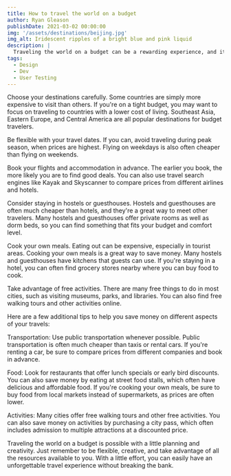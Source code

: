 ```yaml
---
title: How to travel the world on a budget
author: Ryan Gleason
publishDate: 2021-03-02 00:00:00
img: '/assets/destinations/beijing.jpg'
img_alt: Iridescent ripples of a bright blue and pink liquid
description: |
  Traveling the world on a budget can be a rewarding experience, and it is more possible than you might think. Here are a few tips to help you get started
tags:
  - Design
  - Dev
  - User Testing
---
```

Choose your destinations carefully. Some countries are simply more expensive to visit than others. If you're on a tight budget, you may want to focus on traveling to countries with a lower cost of living. Southeast Asia, Eastern Europe, and Central America are all popular destinations for budget travelers.

Be flexible with your travel dates. If you can, avoid traveling during peak season, when prices are highest. Flying on weekdays is also often cheaper than flying on weekends.

Book your flights and accommodation in advance. The earlier you book, the more likely you are to find good deals. You can also use travel search engines like Kayak and Skyscanner to compare prices from different airlines and hotels.

Consider staying in hostels or guesthouses. Hostels and guesthouses are often much cheaper than hotels, and they're a great way to meet other travelers. Many hostels and guesthouses offer private rooms as well as dorm beds, so you can find something that fits your budget and comfort level.

Cook your own meals. Eating out can be expensive, especially in tourist areas. Cooking your own meals is a great way to save money. Many hostels and guesthouses have kitchens that guests can use. If you're staying in a hotel, you can often find grocery stores nearby where you can buy food to cook.

Take advantage of free activities. There are many free things to do in most cities, such as visiting museums, parks, and libraries. You can also find free walking tours and other activities online.

Here are a few additional tips to help you save money on different aspects of your travels:

Transportation: Use public transportation whenever possible. Public transportation is often much cheaper than taxis or rental cars. If you're renting a car, be sure to compare prices from different companies and book in advance.

Food: Look for restaurants that offer lunch specials or early bird discounts. You can also save money by eating at street food stalls, which often have delicious and affordable food. If you're cooking your own meals, be sure to buy food from local markets instead of supermarkets, as prices are often lower.

Activities: Many cities offer free walking tours and other free activities. You can also save money on activities by purchasing a city pass, which often includes admission to multiple attractions at a discounted price.

Traveling the world on a budget is possible with a little planning and creativity. Just remember to be flexible, creative, and take advantage of all the resources available to you. With a little effort, you can easily have an unforgettable travel experience without breaking the bank.